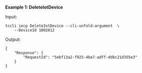 **Example 1: DeleteIotDevice**



Input: 

```
tccli iecp DeleteIotDevice --cli-unfold-argument  \
    --DeviceId 1002012
```

Output: 
```
{
    "Response": {
        "RequestId": "5ebf13a2-f925-4ba7-adff-ddbc21d355e3"
    }
}
```

